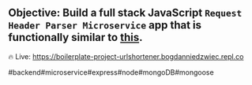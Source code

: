 ## Objective: Build a full stack JavaScript `Request Header Parser Microservice` app that is functionally similar to [this](https://request-header-parser-microservice.freecodecamp.rocks/).

🔥 Live: https://boilerplate-project-urlshortener.bogdanniedzwiec.repl.co

#backend#microservice#express#node#mongoDB#mongoose
